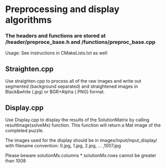 # Preprocessing and display algorithms

### The headers and functions are stored at /header/preproce_base.h and /functions/preproc_base.cpp

Usage: 
See instructions in CMakeLists.txt as well

## Straighten.cpp


Use straighten.cpp to process all of the raw images and write out segmented (background separated) and straightened images in Black&white (.jpg)
or BGR+Alpha (.PNG) format.
## Display.cpp


Use Display.cpp to display the results of the SolutionMatrix by calling resultImage(solveMx) function. This function will return a Mat
image of the completed puzzle.
 
The images used for the display should be in images/input/input_display/ with filename convention: 0.jpg, 1.jpg, 2.jpg, ... ,1007.jpg

Please beware solutionMx.columns * solutionMx.rows cannot be greater than 1008 
